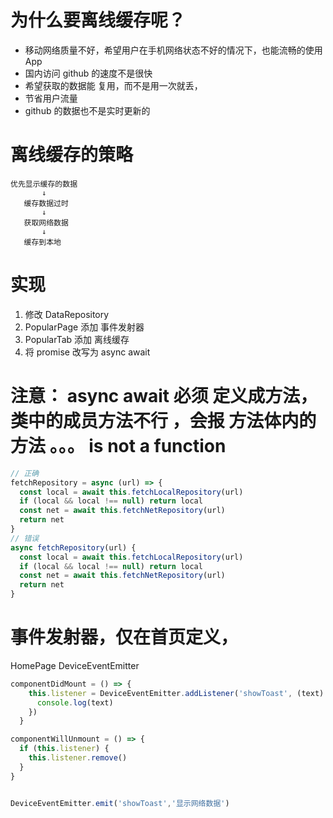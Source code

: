 # 为什么要离线缓存呢？

- 移动网络质量不好，希望用户在手机网络状态不好的情况下，也能流畅的使用 App
- 国内访问 github 的速度不是很快
- 希望获取的数据能 复用，而不是用一次就丢，
- 节省用户流量
- github 的数据也不是实时更新的

# 离线缓存的策略

    优先显示缓存的数据
           ↓
       缓存数据过时
           ↓
       获取网络数据
           ↓
       缓存到本地

# 实现

1. 修改 DataRepository
2. PopularPage 添加 事件发射器
3. PopularTab 添加 离线缓存
4. 将 promise 改写为 async await


# 注意： async await 必须 定义成方法， 类中的成员方法不行 ，会报 方法体内的方法 。。。 is not a function


~~~javascript
// 正确
fetchRepository = async (url) => {
  const local = await this.fetchLocalRepository(url)
  if (local && local !== null) return local
  const net = await this.fetchNetRepository(url)
  return net
}
// 错误
async fetchRepository(url) {
  const local = await this.fetchLocalRepository(url)
  if (local && local !== null) return local
  const net = await this.fetchNetRepository(url)
  return net
}

~~~

# 事件发射器，仅在首页定义，

HomePage DeviceEventEmitter

~~~javascript
componentDidMount = () => {
    this.listener = DeviceEventEmitter.addListener('showToast', (text) => {
      console.log(text)
    })
  }

componentWillUnmount = () => {
  if (this.listener) {
    this.listener.remove()
  }
}


DeviceEventEmitter.emit('showToast','显示网络数据')
~~~
